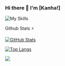 ### Hi there 👋 I'm [Kanha!]
![My Skills](https://skillicons.dev/icons?i=js,html,css,tailwind,firebase,git,nodejs,mysql,react,java,mongodb,express)
<!--
**Piyush0369/Piyush0369** is a ✨ _special_ ✨ repository because its `README.md` (this file) appears on your GitHub profile.

Here are some ideas to get you started:

- 🔭 I’m currently working on ...
- 🌱 I’m currently learning ...
- 👯 I’m looking to collaborate on ...
- 🤔 I’m looking for help with ...
- 💬 Ask me about ...
- 📫 How to reach me: ...
- 😄 Pronouns: ...
- ⚡ Fun fact: ...
-->

<summary>Github Stats ⚡</summary>
  
  [![GitHub Stats](https://gh-readme-profile.vercel.app/api?username=kanha2307)](https://github.com/kanha2307)
  <!--<a href="#">![Github stats](https://github-readme-stats.vercel.app/api?username=Piyush0369&show_icons=true&theme=blueberry&count_private=true&hide_border=true&line_height=30)</a>-->

  <a href="#">![Top Langs](https://github-readme-stats.vercel.app/api/top-langs/?username=kanha2307&layout=compact&theme=blueberry&count_private=true&hide_border=true)</a>


![](https://visitor-badge.glitch.me/badge?page_id=kanha2307.kanha2307)
